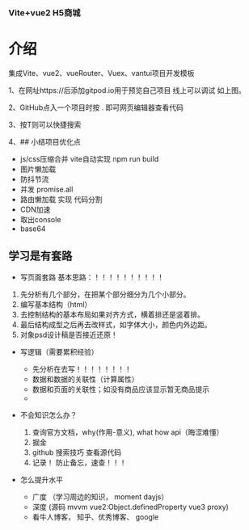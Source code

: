### Vite+vue2 H5商城

# 介绍
集成Vite、vue2、vueRouter、Vuex、vantui项目开发模板

1、在网址https://后添加gitpod.io用于预览自己项目 线上可以调试  如上图。

2、GitHub点入一个项目时按  . 即可网页编辑器查看代码

3、按T则可以快捷搜索

4、## 小结项目优化点

- js/css压缩合并 vite自动实现 npm run build
- 图片懒加载 
- 防抖节流
- 并发 promise.all
- 路由懒加载 实现 代码分割 
- CDN加速
- 取出console
- base64


## 学习是有套路

- 写页面套路
  基本思路：！！！！！！！！！！

1. 先分析有几个部分，在把某个部分细分为几个小部分。
2. 编写基本结构（html）
3. 去控制结构的基本布局如果对齐方式，横着排还是竖着排。
4. 最后结构成型之后再去改样式，如字体大小，颜色内外边距。
5. 对象psd设计稿是否接近还原！


- 写逻辑（需要累积经验）
  - 先分析在去写！！！！！！！！
  - 数据和数据的关联性（计算属性）
  - 数据和页面的关联性；如没有商品应该显示暂无商品提示
  - 
- 不会知识怎么办？

  1. 查询官方文档，why(作用-意义), what how  api（晦涩难懂）
  2. 掘金
  3. github 搜索技巧 查看源代码
  4. 记录！ 防止备忘，速查！！！

- 怎么提升水平
  - 广度 （学习周边的知识， moment  dayjs）
  - 深度 (源码 mvvm vue2:Object.definedProperty  vue3 proxy)
  - 看牛人博客， 知乎、优秀博客、 google 